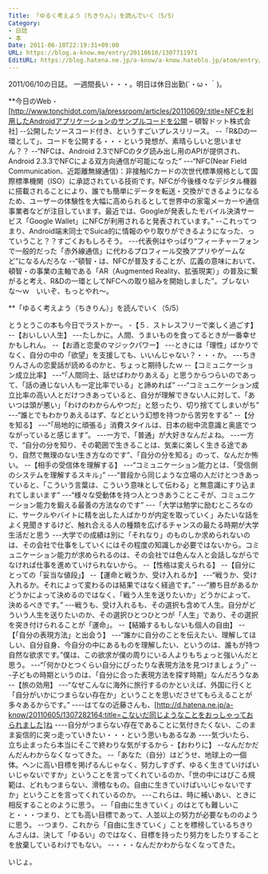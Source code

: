 ```yaml
---
Title: 「ゆるく考えよう（ちきりん）」を読んでいく（5/5）
Category:
- 日誌
- 本
Date: 2011-06-10T22:19:31+09:00
URL: https://blog.a-know.me/entry/20110610/1307711971
EditURL: https://blog.hatena.ne.jp/a-know/a-know.hateblo.jp/atom/entry/12921228815727979631
---
```


2011/06/10の日誌。
一週間長い・・・。明日は休日出勤(´・ω・｀)。


**今日のWeb
-[http://www.tonchidot.com/ja/pressroom/articles/20110609/:title=NFCを利用したAndroidアプリケーションのサンプルコードを公開 &#8211; 頓智ドット株式会社]
--公開したソースコード付き、というすごいプレスリリース。
--「R&Dの一環として」、コードを公開する・・・という発想が、素晴らしいと思いません？？
--“NFCは、Android 2.3でNFCのタグ読み出し用のAPIが提供され、Android 2.3.3でNFCによる双方向通信が可能になった”
---“NFC(Near Field Communication、近距離無線通信)：非接触ICカードの次世代標準規格として国際標準機関（ISO）に承認されている技術です。NFCが今後様々なデジタル機器に搭載されることにより、誰でも簡単にデータを転送・交換ができるようになるため、ユーザーの体験性を大幅に高められるとして世界中の家電メーカーや通信事業者などが注目しています。最近では、Googleが発表したモバイル決済サービス「Google Wallet」にNFCが利用されると発表されています。”
--これってつまり、Android端末同士でSuica的に情報のやり取りができるようになった、っていうこと？？すごくおもしろそう。
---代表例はやっぱり“フィーチャーフォンで一般的だった「赤外線通信」に代わるプロフィール交換アプリやゲームなど”になるんだろな
--“頓智・は、NFCが普及することが、広義の意味において、頓智・の事業の主軸である「AR（Augmented Reality、拡張現実）」の普及に繋がると考え、R&Dの一環としてNFCへの取り組みを開始しました”。ブレないな〜ｗ　いいぞ、もっとやれ〜。


**「ゆるく考えよう（ちきりん）」を読んでいく（5/5）

とうとうこの本も今日でラストかー。
-【５．ストレスフリーで楽しく過ごす】
--【おいしい人生】
---たしかに。人間、うまいものを食ってるときが一番幸せかもしれん。
--【お酒と恋愛のマジックパワー】
---ときには「理性」ばかりでなく、自分の中の「欲望」を支援しても、いいんじゃない？・・・か。
---ちきりんさんの恋愛話が読めるのかと、ちょっと期待したｗ
--【コミュニケーション成立比率】
---“「人間同士、話せばわかりあえる」と思うからつらいのであって、「話の通じない人も一定比率でいる」と諦めれば”
---“コミュニケーション成立比率の高い人とだけつきあっていると、自分が理解できない人に対して、「あいつは頭が悪い」「わけのわからんやつだ」と怒ったり、切り捨ててしまいがち”
---“誰とでもわかりあえるはず、などという幻想を持つから苦労をする”
--【分を知る】
---“「局地的に頑張る」消費スタイルは、日本の総中流意識と奥底でつながっていると感じます”。
---一方で、「普通」が大好きなんだよね。
---一方で、“自分の分を知り、その範囲で生きることは、気楽に楽しく生きる途であり、自然で無理のない生き方なのです”、「自分の分を知る」のって、なんだか怖い。
--【相手の受信体を理解する】
---“コミュニケーション能力とは、「受信側のシステムを理解するスキル」”
---“普段から同じような立場の人だけとつきあっていると、「こういう言葉は、こういう意味として伝わる」と無意識にすり込まれてしまいます”
---“様々な受動体を持つ人とつきあうことこそが、コミュニケーション能力を鍛える最善の方法なのです”
---「大学は勉学に励むところなのに、サークルやバイトに精を出した人ばかりが内定を取っていく」みたいな話をよく見聞きするけど、触れ合える人の種類を広げるチャンスの最たる時期が大学生活だと思う
---大学での成績は別に「それなり」のものしか求められないのは、その会社で仕事をしていくにはその程度の知識しか必要ではないから。コミュニケーション能力が求められるのは、その会社では色んな人と会話しながらでなければ仕事を進めていけられないから。
--【性格は変えられる】
--【自分にとっての「妥当な値段」】
--【運命と戦うか、受け入れるか】
---“戦うか、受け入れるか。それによって変わるのは結果ではなく経過です。”
---“勝ち目があるかどうかによって決めるのではなく、「戦う人生を送りたいか」どうかによって、決めるべきです。”
---戦うも、受け入れるも、その選択も含めて人生。自分がどういう人生を送りたいのか、その選択ひとつひとつが「人生」であり、その選択を突き付けられることが「運命」。
--【結婚するもしないも個人の自由】
--【「自分の表現方法」と出会う】
---“誰かに自分のことを伝えたい、理解してほしい、自分自身、今自分の中にあるものを理解したい、というのは、誰もが持つ自然な欲求です。”僕は、この欲求が僕の周りにいる人よりもちょっと強いんだと思う。
---“「何かひとつくらい自分にぴったりな表現方法を見つけましょう」”
---子どもの時期というのは、「自分に合った表現方法を探す時期」なんだろうなあ
--【旅の効用】
---“なぜこんなに海外に旅行するのかといえば、外国に行くと「自分がいかにつまらない存在か」ということを思いださせてもらえることが多々あるからです。”
----はてなの近藤さんも、[http://d.hatena.ne.jp/a-know/20110605/1307282164:title=こないだ同じようなことをおっしゃっておられました]ね
----自分がつまらない存在であることに気付きたくない、このまま妄信的に突っ走っていきたい・・・という思いもあるなあ
----気づいたら、立ち止まったら本当にそこで終わりな気がするから
-【おわりに】
--なんだかだんだんわからなくなってきた。
--「あなた（自分）はどうせ、地球上の一個体。ヘンに高い目標を掲げるんじゃなく、努力しすぎず、ゆるく生きていけばいいじゃないですか」ということを言ってくれているのか、「世の中にはびこる規範は、どれもつまらない、滑稽なもの。自由に生きていけばいいじゃないですか」ということを言ってくれているのか。
---これらは、時に補いあい、ときに相反することのように思う。
--「自由に生きていく」のはとても難しいこと・・・つまり、とても高い目標であって、人並以上の努力が必要なもののように思う。
--つまり、これから「自由に生きていく」ことを標榜しているちきりんさんは、決して「ゆるい」のではなく、目標を持ったり努力をしたりすることを放棄しているわけでもない。
--・・・なんだかわからなくなってきた。



いじょ。


<script src="https://moshi-moshi.moshimo.works/moshimoshi/a_know_blog/20110610-1307711971?title=%E3%80%8C%E3%82%86%E3%82%8B%E3%81%8F%E8%80%83%E3%81%88%E3%82%88%E3%81%86%EF%BC%88%E3%81%A1%E3%81%8D%E3%82%8A%E3%82%93%EF%BC%89%E3%80%8D%E3%82%92%E8%AA%AD%E3%82%93%E3%81%A7%E3%81%84%E3%81%8F%EF%BC%885/5%EF%BC%89"></script>
